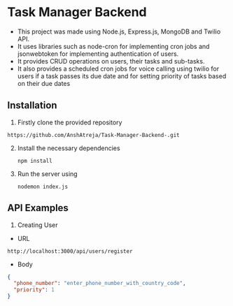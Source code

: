 # Task Manager Backend

- This project was made using Node.js, Express.js, MongoDB and Twilio API.
- It uses libraries such as node-cron for implementing cron jobs and jsonwebtoken for implementing authentication of users.
- It provides CRUD operations on users, their tasks and sub-tasks.
- It also provides a scheduled cron jobs for voice calling using twilio for users if a task passes its due date and for setting priority of tasks based on their due dates

## Installation

1. Firstly clone the provided repository
  ```plaintext
  https://github.com/AnshAtreja/Task-Manager-Backend-.git
  ```
2. Install the necessary dependencies
   ```plaintext
   npm install
   ```
3. Run the server using
   ```
   nodemon index.js
   ```

## API Examples

1. Creating User
  - URL
  ```
  http://localhost:3000/api/users/register
  ```
  - Body
  ```json
  {
    "phone_number": "enter_phone_number_with_country_code",
    "priority": 1
  }
  ```






